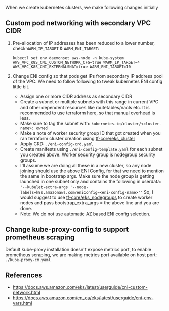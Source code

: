 When we create kubernetes clusters, we make following changes initially

Custom pod networking with secondary VPC CIDR
---------------------------------------------

1. Pre-allocation of IP addresses has been reduced to a lower number, check `WARM_IP_TARGET` & `WARM_ENI_TARGET`:
    ```
    kubectl set env daemonset aws-node -n kube-system AWS_VPC_K8S_CNI_CUSTOM_NETWORK_CFG=true WARM_IP_TARGET=4 AWS_VPC_K8S_CNI_EXTERNALSNAT=true WARM_ENI_TARGET=10
    ```

2. Change ENI config so that pods get IPs from secondary
   IP address pool of the VPC. We need to follow following to tweak kubernetes
   ENI config little bit.
   - Assign one or more CIDR address as secondary CIDR
   - Create a subnet or multiple subnets with this range in current VPC and
     other dependent resources like routetables/nacls etc. It is recommended to
     use terraform here, so that manual overhead is less.
   - Make sure to tag the subnet with: `kubernetes.io/cluster/<cluster-name>: owned`
   - Make a note of worker security group ID that got created when you ran
     terraform cluster creation using [tf-core/eks_cluster](https://github.com/moengage/tf-core/tree/master/eks_cluster)
   - Apply CRD: `./eni-config-crd.yaml`
   - Create manifests using `./eni-config-template.yaml` for each subnet you created
     above. Worker security group is nodegroup security groups.
   - I'll assume we are doing all these in a new cluster, so any node joining
     should use the above ENI Config, for that we need to mention the same in
     bootstrap args. Make sure the node group is getting launched in one subnet
     only and contains the following in userdata: `"--kubelet-extra-args '--node-labels=k8s.amazonaws.com/eniConfig=<eni-config-name>'"`
     So, I would suggest to use [tf-core/eks_nodegroups](https://github.com/moengage/tf-core/tree/master/eks_nodegroup) to create worker nodes
     and pass bootstrap_extra_args = the above line and you are done.
   - Note: We do not use automatic AZ based ENI config selection.


Change kube-proxy-config to support prometheus scraping
-------------------------------------------------------

Default kube-proxy installation doesn't expose metrics port, to enable prometheus scraping, we are
making metrics port available on host port: `./kube-proxy-cm.yaml`


References
----------
  - https://docs.aws.amazon.com/eks/latest/userguide/cni-custom-network.html
  - https://docs.aws.amazon.com/en_ca/eks/latest/userguide/cni-env-vars.html
